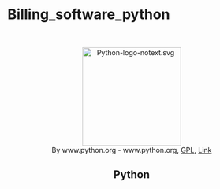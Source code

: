 # Billing_software_python
<br>
<div align="center">
  <p><a href="https://commons.wikimedia.org/wiki/File:Python-logo-notext.svg#/media/File:Python-logo-notext.svg"><img src="https://upload.wikimedia.org/wikipedia/commons/thumb/c/c3/Python-logo-notext.svg/1200px-Python-logo-notext.svg.png" alt="Python-logo-notext.svg" align="center" alt="drawing" width="200" ></a><br>By www.python.org - www.python.org, <a href="http://www.gnu.org/licenses/gpl.html" title="GNU General Public License">GPL</a>, <a href="https://commons.wikimedia.org/w/index.php?curid=34991651">Link</a></p>
  <h2 align="center">Python<br></h2>

  </div>
 <br> 
